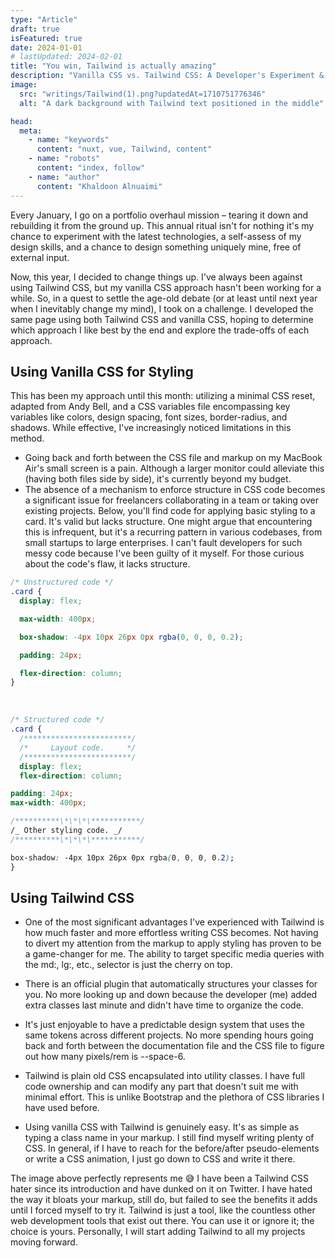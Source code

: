 ```yaml
---
type: "Article"
draft: true
isFeatured: true
date: 2024-01-01
# lastUpdated: 2024-02-01
title: "You win, Tailwind is actually amazing"
description: "Vanilla CSS vs. Tailwind CSS: A Developer's Experiment & Review! ️ Learn about the pros and cons of both approaches through a real-world comparison. Explore code structure, efficiency, and design system benefits. Find out which reigns supreme!"
image:
  src: "writings/Tailwind(1).png?updatedAt=1710751776346"
  alt: "A dark background with Tailwind text positioned in the middle"

head:
  meta:
    - name: "keywords"
      content: "nuxt, vue, Tailwind, content"
    - name: "robots"
      content: "index, follow"
    - name: "author"
      content: "Khaldoon Alnuaimi"
---
```


Every January, I go on a portfolio overhaul mission – tearing it down and rebuilding it from the ground up. This annual ritual isn't for nothing it's my chance to experiment with the latest technologies, a self-assess of my design skills, and a chance to design something uniquely mine, free of external input.

Now, this year, I decided to change things up. I've always been against using Tailwind CSS, but my vanilla CSS approach hasn't been working for a while. So, in a quest to settle the age-old debate (or at least until next year when I inevitably change my mind), I took on a challenge. I developed the same page using both Tailwind CSS and vanilla CSS, hoping to determine which approach I like best by the end and explore the trade-offs of each approach.

## Using Vanilla CSS for Styling

This has been my approach until this month: utilizing a minimal CSS reset, adapted from Andy Bell, and a CSS variables file encompassing key variables like colors, design spacing, font sizes, border-radius, and shadows. While effective, I've increasingly noticed limitations in this method.

- Going back and forth between the CSS file and markup on my MacBook Air's small screen is a pain. Although a larger monitor could alleviate this (having both files side by side), it's currently beyond my budget.
- The absence of a mechanism to enforce structure in CSS code becomes a significant issue for freelancers collaborating in a team or taking over existing projects. Below, you'll find code for applying basic styling to a card. It's valid but lacks structure. One might argue that encountering this is infrequent, but it's a recurring pattern in various codebases, from small startups to large enterprises. I can't fault developers for such messy code because I've been guilty of it myself. For those curious about the code's flaw, it lacks structure.

```css
/* Unstructured code */
.card {
  display: flex;

  max-width: 400px;

  box-shadow: -4px 10px 26px 0px rgba(0, 0, 0, 0.2);

  padding: 24px;

  flex-direction: column;
}
```

<br/>

```css
/* Structured code */
.card {
  /************************/
  /*     Layout code.     */
  /************************/
  display: flex;
  flex-direction: column;

padding: 24px;
max-width: 400px;

/**********\*\*\*\***********/
/_ Other styling code. _/
/**********\*\*\*\***********/

box-shadow: -4px 10px 26px 0px rgba(0, 0, 0, 0.2);
}

```

## Using Tailwind CSS

- One of the most significant advantages I've experienced with Tailwind is how much faster and more effortless writing CSS becomes. Not having to divert my attention from the markup to apply styling has proven to be a game-changer for me. The ability to target specific media queries with the md:, lg:, etc., selector is just the cherry on top.

- There is an official plugin that automatically structures your classes for you. No more looking up and down because the developer (me) added extra classes last minute and didn't have time to organize the code.

- It's just enjoyable to have a predictable design system that uses the same tokens across different projects. No more spending hours going back and forth between the documentation file and the CSS file to figure out how many pixels/rem is --space-6.

- Tailwind is plain old CSS encapsulated into utility classes. I have full code ownership and can modify any part that doesn't suit me with minimal effort. This is unlike Bootstrap and the plethora of CSS libraries I have used before.

- Using vanilla CSS with Tailwind is genuinely easy. It's as simple as typing a class name in your markup. I still find myself writing plenty of CSS. In general, if I have to reach for the before/after pseudo-elements or write a CSS animation, I just go down to CSS and write it there.

The image above perfectly represents me 😅 I have been a Tailwind CSS hater since its introduction and have dunked on it on Twitter. I have hated the way it bloats your markup, still do, but failed to see the benefits it adds until I forced myself to try it. Tailwind is just a tool, like the countless other web development tools that exist out there. You can use it or ignore it; the choice is yours. Personally, I will start adding Tailwind to all my projects moving forward.
